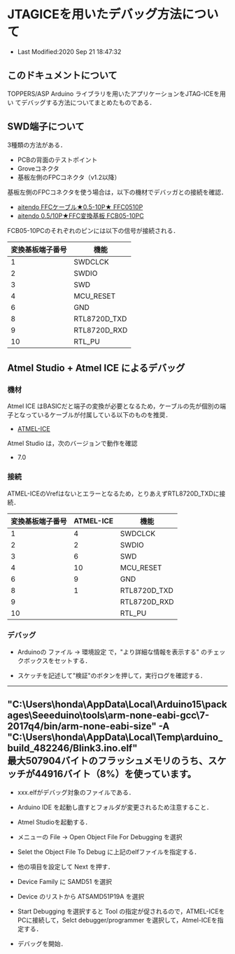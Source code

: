 # JTAGICEを用いたデバッグ方法について
- Last Modified:2020 Sep 21 18:47:32

## このドキュメントについて
TOPPERS/ASP Arduino ライブラリを用いたアプリケーションをJTAG-ICEを用い
てデバッグする方法についてまとめたものである．

## SWD端子について
3種類の方法がある．
- PCBの背面のテストポイント
- Groveコネクタ
- 基板左側のFPCコネクタ（v1.2以降）

基板左側のFPCコネクタを使う場合は，以下の機材でデバッガとの接続を確認．

- [aitendo FFCケーブル★0.5-10P★ FFC0510P](https://www.aitendo.com/product/7614)
- [aitendo 0.5/10P★FFC変換基板 FCB05-10PC](https://www.aitendo.com/product/18491)

FCB05-10PCのそれぞれのピンには以下の信号が接続される．

| 変換基板端子番号 | 機能 |
----|---- 
| 1 | SWDCLCK   | 
| 2 | SWDIO        | 
| 3 | SWD          | 
| 4 | MCU_RESET    | 
| 6 | GND          | 
| 8 | RTL8720D_TXD   | 
| 9 | RTL8720D_RXD   | 
| 10 | RTL_PU   | 

## Atmel Studio + Atmel ICE によるデバッグ

### 機材

Atmel ICE はBASICだと端子の変換が必要となるため，ケーブルの先が個別の端子となっているケーブルが付属している以下のものを推奨．

- [ATMEL-ICE](https://www.digikey.jp/product-detail/ja/microchip-technology/ATATMEL-ICE/ATATMEL-ICE-ND/4753379)

Atmel Studio は，次のバージョンで動作を確認

- 7.0

### 接続

ATMEL-ICEのVrefはないとエラーとなるため，とりあえずRTL8720D_TXDに接続．

| 変換基板端子番号 | ATMEL-ICE | 機能 |
----|----|----  
| 1 | 4  | SWDCLCK   | 
| 2 | 2  | SWDIO        | 
| 3 | 6  | SWD          | 
| 4 | 10 | MCU_RESET    | 
| 6 |  9 | GND          | 
| 8 |  1 | RTL8720D_TXD   | 
| 9 |    | RTL8720D_RXD   | 
| 10 |   | RTL_PU   | 

### デバッグ

- Arduinoの ファイル → 環境設定 で，"より詳細な情報を表示する" のチェックボックスをセットする．

- スケッチを記述して"検証"のボタンを押して，実行ログを確認する．

---
"C:\\Users\\honda\\AppData\\Local\\Arduino15\\packages\\Seeeduino\\tools\\arm-none-eabi-gcc\\7-2017q4/bin/arm-none-eabi-size" -A "C:\\Users\\honda\\AppData\\Local\\Temp\\arduino_build_482246/Blink3.ino.elf"  
最大507904バイトのフラッシュメモリのうち、スケッチが44916バイト（8%）を使っています。
---

- xxx.elfがデバッグ対象のファイルである．
 - Arduino IDE を起動し直すとフォルダが変更されるため注意すること．

- Atmel Studioを起動する．

- メニューの File -> Open Object File For Debugging を選択

- Selet the Object File To Debug に上記のelfファイルを指定する．

- 他の項目を設定して Next を押す．

- Device Family に SAMD51 を選択

- Device のリストから ATSAMD51P19A を選択

- Start Debugging を選択すると Tool の指定が促されるので，ATMEL-ICEをPCに接続して，Selct debugger/programmer を選択して，Atmel-ICEを指定する．

- デバッグを開始．
